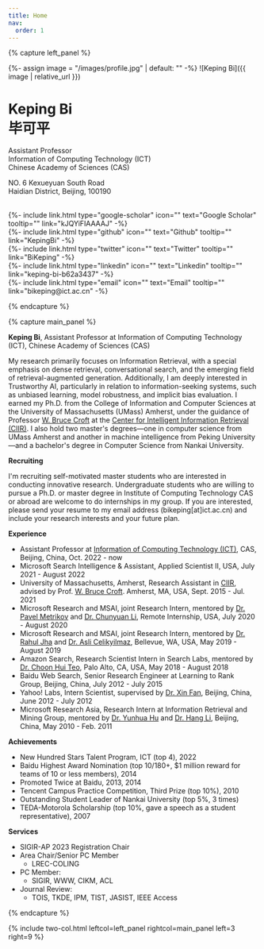 ```yaml
---
title: Home
nav:
  order: 1
---
```




{% capture left_panel %}

{%- assign image = "/images/profile.jpg" | default: "" -%}
![Keping Bi]({{ image | relative_url }})
# Keping Bi<br/>毕可平

<p class="center">


Assistant Professor<br/>
Information of Computing Technology (ICT)<br/>
Chinese Academy of Sciences (CAS)<br/>

NO. 6 Kexueyuan South Road<br/>
Haidian District, Beijing, 100190<br/>

<br/>
{%- include link.html type="google-scholar" icon="" text="Google Scholar" tooltip="" link="kJQYiFIAAAAJ" -%}<br/>
{%- include link.html type="github" icon="" text="Github" tooltip="" link="KepingBi" -%}<br/>
{%- include link.html type="twitter" icon="" text="Twitter" tooltip="" link="BiKeping" -%}<br/>
{%- include link.html type="linkedin" icon="" text="Linkedin" tooltip="" link="keping-bi-b62a3437" -%}<br/>
{%- include link.html type="email" icon="" text="Email" tooltip="" link="bikeping@ict.ac.cn" -%}<br/>

</p>

{% endcapture %}

{% capture main_panel %}


**Keping Bi**, Assistant Professor at Information of Computing Technology (ICT), Chinese Academy of Sciences (CAS)

My research primarily focuses on Information Retrieval, with a special emphasis on dense retrieval, conversational search, and the emerging field of retrieval-augmented generation. Additionally, I am deeply interested in Trustworthy AI, particularly in relation to information-seeking systems, such as unbiased learning, model robustness, and implicit bias evaluation. I earned my Ph.D. from the College of Information and Computer Sciences at the University of Massachusetts (UMass) Amherst, under the guidance of Professor [W. Bruce Croft](http://ciir.cs.umass.edu/croft) at the [Center for Intelligent Information Retrieval (CIIR)](http://ciir.cs.umass.edu/). I also hold two master's degrees—one in computer science from UMass Amherst and another in machine intelligence from Peking University—and a bachelor's degree in Computer Science from Nankai University.

**Recruiting**

I'm recruiting self-motivated master students who are interested in conducting innovative research. Undergraduate students who are willing to pursue a Ph.D. or master degree in Institute of Computing Technology CAS or abroad are welcome to do internships in my group. If you are interested, please send your resume to my email address (bikeping[at]ict.ac.cn) and include your research interests and your future plan. 

**Experience**

- Assistant Professor at [Information of Computing Technology (ICT)](http://english.ict.cas.cn/), CAS, Beijing, China, Oct. 2022 - now
- Microsoft Search Intelligence & Assistant, Applied Scientist II, USA, July 2021 - August 2022
- University of Massachusetts, Amherst, Research Assistant in [CIIR](http://ciir.cs.umass.edu/), advised by Prof. [W. Bruce Croft](http://ciir.cs.umass.edu/croft). Amherst, MA, USA, Sept. 2015 - Jul. 2021
- Microsoft Research and MSAI, joint Research Intern, mentored by [Dr. Pavel Metrikov](https://www.linkedin.com/in/pavel-metrikov-a46525a/) and [Dr. Chunyuan Li](https://chunyuan.li/), Remote Internship, USA, July 2020 - August 2020
- Microsoft Research and MSAI, joint Research Intern, mentored by [Dr. Rahul Jha](https://rahuljha.github.io/) and [Dr. Asli Celikyilmaz](http://asli.us/), Bellevue, WA, USA, May 2019 - August 2019
- Amazon Search, Research Scientist Intern in Search Labs, mentored by [Dr. Choon Hui Teo](https://www.linkedin.com/in/choon-hui-teo-6037b69/), Palo Alto, CA, USA, May 2018 - August 2018
- Baidu Web Search, Senior Research Engineer at Learning to Rank Group, Beijing, China, July 2012 - July 2015
- Yahoo! Labs, Intern Scientist, supervised by [Dr. Xin Fan](https://scholar.google.com/citations?user=2CbQKWcAAAAJ), Beijing, China, June 2012 - July 2012
- Microsoft Research Asia, Research Intern at Information Retrieval and Mining Group, mentored by [Dr. Yunhua Hu](https://dblp.org/pid/34/3973.html) and [Dr. Hang Li](https://www.linkedin.com/in/hang-li-84aa6314/), Beijing, China, May 2010 - Feb. 2011


**Achievements**

- New Hundred Stars Talent Program, ICT (top 4), 2022
- Baidu Highest Award Nomination (top 10/180+,  $1 million reward for teams of 10 or less members), 2014
- Promoted Twice at Baidu, 2013, 2014
- Tencent Campus Practice Competition, Third Prize (top 10%), 2010
- Outstanding Student Leader of Nankai University (top 5%, 3 times)
- TEDA-Motorola Scholarship (top 10%, gave a speech as a student representative), 2007

**Services**
- SIGIR-AP 2023 Registration Chair
- Area Chair/Senior PC Member
  - LREC-COLING 
- PC Member: 
  - SIGIR, WWW, CIKM, ACL
- Journal Review: 
  - TOIS, TKDE, IPM, TIST, JASIST, IEEE Access

{% endcapture %}

{% include two-col.html leftcol=left_panel rightcol=main_panel left=3 right=9 %}
